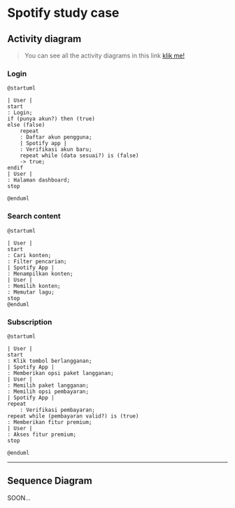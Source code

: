 # Spotify study case

## Activity diagram
> You can see all the activity diagrams in this link [klik me!](Activity%20diagram%20of%20Spotify/plantuml-code)
### Login
```plantuml
@startuml

| User |
start
: Login;
if (punya akun?) then (true)
else (false)
    repeat
    : Daftar akun pengguna;
    | Spotify app |
    : Verifikasi akun baru;
    repeat while (data sesuai?) is (false)
    -> true;
endif
| User |
: Halaman dashboard;
stop

@enduml
```


### Search content
```plantuml
@startuml

| User |
start
: Cari konten;
: Filter pencarian;
| Spotify App |
: Menampilkan konten;
| User |
: Memilih konten;
: Memutar lagu;
stop
@enduml
```

### Subscription
```plantuml
@startuml

| User |
start
: Klik tombol berlangganan;
| Spotify App |
: Memberikan opsi paket langganan;
| User |
: Memilih paket langganan;
: Memilih opsi pembayaran;
| Spotify App |
repeat
    : Verifikasi pembayaran;
repeat while (pembayaran valid?) is (true)
: Memberikan fitur premium;
| User |
: Akses fitur premium;
stop

@enduml
```

---
## Sequence Diagram
SOON...